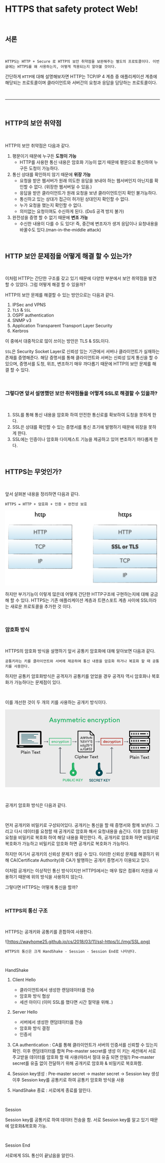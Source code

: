 HTTPS that safety protect Web!
====================

<br>

## 서론

<br>

    HTTPS는 HTTP + Secure 로 HTTP의 보안 취약점을 보완해주는 별도의 프로토콜이다. 이번 글에는 HTTPS를 왜 사용하는지, 어떻게 적용되는지 알아볼 것이다.

간단하게 `HTTP`에 대해 설명해보자면 HTTP는 TCP/IP 4 계층 중 애플리케이션 계층에 해당되는 프로토콜이며 클라이언트와 서버간의 요청과 응답을 담당하는 프로토콜이다.

<br>

------

<br>

## HTTP의 보안 취약점

<br>

HTTP의 보안 취약점은 다음과 같다.

1. 평문이기 때문에 누구든 <strong>도청이 가능</strong>
    - HTTP를 사용한 통신 내용은 암호화 기능이 없기 때문에 평문으로 통신하여 누구든 도청이 가능하다.
2. 통신 상대를 확인하지 않기 때문에 <strong>위장 가능</strong>
    - 요청을 받은 웹서버가 원래 의도한 응답을 보내야 하는 웹서버인지 아닌지를 확인할 수 없다. (위장한 웹서버일 수 있음.)
    - 응답을 받은 클라이언트가 원래 요청을 보낸 클라이언트인지 확인 불가능하다.
    - 통신하고 있는 상대가 접근이 허가된 상대인지 확인할 수 없다.
    - 누가 요청을 했는지 확인할 수 없다.
    - 의미없는 요청이여도 수신하게 된다. (DoS 공격 방지 불가)
3. 완전성을 증명 할 수 없기 때문에 <strong>변조 가능</strong>
    - 수신한 내용이 다를 수 도 있다! 즉, 중간에 변조자가 생겨 응답이나 요청내용을 바꿀수도 있다.(man-in-the-middle attack)

<br>

## HTTP 보안 문제점을 어떻게 해결 할 수 있는가?

<br>

이처럼 HTTP는 간단한 구조를 갖고 있기 때문에 다양한 부분에서 보안 취약점을 발견할 수 있었다. 그럼 어떻게 해결 할 수 있을까?

HTTP의 보안 문제를 해결할 수 있는 방안으로는 다음과 같다.

1. IPSec and VPNS
2. `TLS` & `SSL`
3. OSPF authentication
4. SNMP v3
5. Application Transparent Transport Layer Security
6. Kerbros

이 중에서 대중적으로 많이 쓰이는 방안은 TLS & SSL이다.

`SSL`은 Security Socket Layer로 신뢰성 있는 기관에서 서버나 클라이언트가 실재하는 존재를 증명해준다. 해당 증명서를 통해 클라이언트와 서버는 신뢰성 있게 통신을 할 수 있으며, 증명서를 도청, 위조, 변조하기 매우 까다롭기 때문에 HTTP의 보안 문제를 해결 할 수 있다.

<br>

### 그렇다면 앞서 설명했던 보안 취약점들을 어떻게 SSL로 해결할 수 있을까?

<br>

1. SSL를 통해 통신 내용을 암호화 하여 안전한 통신로를 확보하여 도청을 못하게 한다.
2. SSL은 상대를 확인할 수 있는 증명서를 통신 초기에 발행하기 때문에 위장을 못하게 한다.
3. SSL에는 인증이나 암호화 다이제스트 기능을 제공하고 있어 변조하기 까다롭게 한다.

<br>

## HTTPS는 무엇인가?

<br>

앞서 살펴본 내용을 정리하면 다음과 같다.
    
    HTTPS = HTTP + 암호화 + 인증 + 완전성 보호

![사진](./img/https.png)

하지만 부가기능이 이렇게 많은데 어떻게 간단한 HTTP구조에 구현하는지에 대해 궁금해 할 수 있다. HTTPS는 기존 애플리케이션 계층과 트랜스포트 계층 사이에 SSL이라는 새로운 프로토콜을 추가한 것 이다.

<br>

### 암호화 방식

<br>

HTTPS의 암호화 방식을 설명하기 앞서 공통키 암호화에 대해 알아보면 다음과 같다.

    공통키라는 키를 클라이언트와 서버에 제공하여 통신 내용을 암호화 하거나 복호화 할 때 공통키를 사용한다.

하지만 공통키 암호화방식은 공격자가 공통키를 얻었을 경우 공격자 역시 암호화나 복호화가 가능하다는 문제점이 있다.

<br>

이를 개선한 것이 두 개의 키를 사용하는 공개키 방식이다.

![사진](./img/cipher.jpg)

<br>

공개키 암호화 방식은 다음과 같다.

<br>

먼저 공개키와 비밀키로 구성되어있다. 공개키는 통신을 할 때 증명서와 함께 보낸다. 그리고 다시 데이터를 요청할 때 공개키로 암호화 해서 요청내용을 숨긴다. 이후 암호화된 요청을 비밀키로 복호화 하여 해당 내용을 확인한다. 즉, 공개키로 암호화 하면 비밀키로 복호화가 가능하고 비밀키로 암호화 하면 공개키로 복호화가 가능하다.

하지만 여기서 공개키의 신뢰성 문제가 생길 수 있다. 이러한 신뢰성 문제를 해결하기 위해 CA(Certificate Authority)와 CA가 발행하는 공개키 증명서가 이용되고 있다.


이처럼 공개키는 이상적인 통신 방식이지만 HTTPS에서는 매우 많은 컴퓨터 자원을 사용하기 때문에 위의 방식을 사용하지 않는다.

그렇다면 HTTPS는 어떻게 통신을 할까?

<br>

### HTTPS의 통신 구조

<br>

HTTPS는 공개키와 공통키를 혼합하여 사용한다.

![https://wayhome25.github.io/cs/2018/03/11/ssl-https/](./img/SSL.png)

    HTTPS의 통신은 크게 HandShake - Session - Session End로 나타낸다.

<br>

HandShake

1. Client Hello 
    - 클라이언트에서 생성한 랜덤데이터를 전송
    - 암호화 방식 협상
    - 세션 아이디 (이미 SSL를 했다면 시간 절약을 위해..)
2. Server Hello
    - 서버에서 생성한 랜덤데이터를 전송
    - 암호화 방식 결정
    - 인증서

3. CA authentication : CA를 통해 클라이언트가 서버의 인증서를 신뢰할 수 있는지 확인. 이후 랜덤데이터를 합쳐 Pre-master secret를 생성 이 키는 세션에서 서로 주고받을 데이터를 암호화 할 때 사용(따라서 절대 유출 되면 안됨!) Pre-master secret를 유출 없이 전달하기 위해 공개키로 암호화 & 비밀키로 복호화함.

4. Session key생성 : Pre-master secret -> master secret -> Session key 생성 이후 Session key를 공통키로 하여 공통키 암호화 방식을 사용

5. HandShake 종료 : 서로에게 종료를 알린다.

<br>

Session

Session key를 공통키로 하여 데이터 전송을 함. 서로 Session key를 알고 있기 때문에 암호화&복호화 가능.

<br>

Session End

서로에게 SSL 통신이 끝났음을 알린다.
